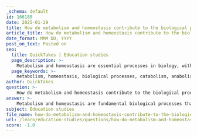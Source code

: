 ```yaml
---
_schema: default
id: 166180
date: 2025-01-29
title: How do metabolism and homeostasis contribute to the biological processes of life?
article_title: How do metabolism and homeostasis contribute to the biological processes of life?
date_format: MMM DD, YYYY
post_on_text: Posted on
seo:
  title: QuickTakes | Education studies
  page_description: >-
    Metabolism and homeostasis are essential processes in biology, with metabolism providing energy and building blocks for life, and homeostasis maintaining a stable internal environment crucial for the proper functioning of biological processes.
  page_keywords: >-
    metabolism, homeostasis, biological processes, catabolism, anabolism, energy production, cellular respiration, temperature regulation, pH balance, fluid balance, internal environment, biochemical reactions, living organisms, adaptation, stability
author: QuickTakes
question: >-
    How do metabolism and homeostasis contribute to the biological processes of life?
answer: >-
    Metabolism and homeostasis are fundamental biological processes that contribute significantly to the maintenance of life.\n\n### Metabolism\nMetabolism encompasses all the biochemical reactions that occur within an organism, which are essential for sustaining life. It is divided into two main categories:\n\n1. **Catabolism**: This process involves the breakdown of complex molecules into simpler ones, releasing energy in the process. For example, during cellular respiration, glucose is broken down to produce adenosine triphosphate (ATP), which serves as the energy currency of the cell. This energy is crucial for various cellular functions, including growth, repair, and maintenance.\n\n2. **Anabolism**: This is the synthesis of complex molecules from simpler ones, requiring energy input. Anabolic processes are vital for building cellular structures, such as proteins from amino acids, and for the growth and repair of tissues.\n\nOverall, metabolism is essential for growth, reproduction, and maintaining cellular structures, enabling organisms to respond to their environment and adapt to changes.\n\n### Homeostasis\nHomeostasis refers to the ability of an organism to maintain a stable internal environment despite fluctuations in external conditions. This stability is crucial for the proper functioning of biological processes. Key aspects of homeostasis include:\n\n- **Temperature Regulation**: Many organisms, including humans, maintain a constant body temperature. For instance, humans regulate their body temperature through mechanisms such as sweating and shivering, which help to dissipate or generate heat as needed.\n\n- **pH Balance**: The internal pH of an organism must remain within a narrow range for enzymes and biochemical reactions to function optimally. Buffers in the blood help to maintain this balance.\n\n- **Fluid Balance**: Homeostasis also involves regulating the concentration of solutes and the volume of fluids within the body. For example, the kidneys play a critical role in filtering blood and maintaining electrolyte balance.\n\n### Interconnection of Metabolism and Homeostasis\nMetabolism and homeostasis are interconnected processes. Metabolic reactions produce heat and waste products that must be regulated to maintain homeostasis. For instance, the energy produced during metabolism generates heat, which can affect body temperature. If the body temperature rises too high, homeostatic mechanisms such as sweating are activated to cool the body down.\n\nIn summary, metabolism provides the energy and building blocks necessary for life, while homeostasis ensures that the internal environment remains stable, allowing metabolic processes to occur efficiently. Together, these processes enable organisms to thrive, adapt, and respond to their environments, which are essential characteristics of living things.
subject: Education studies
file_name: how-do-metabolism-and-homeostasis-contribute-to-the-biological-processes-of-life.md
url: /learn/education-studies/questions/how-do-metabolism-and-homeostasis-contribute-to-the-biological-processes-of-life
score: -1.0
---
```


&nbsp;